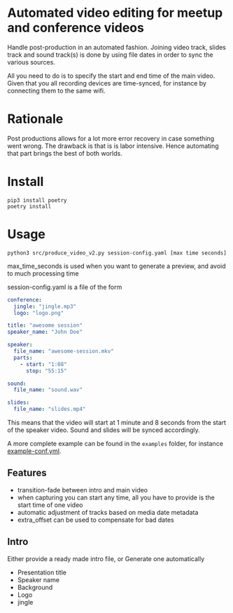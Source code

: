 # Automated video editing for meetup and conference videos
Handle post-production in an automated fashion. Joining video track, slides track and sound track(s) 
is done by using file dates in order to sync the various sources.

All you need to do is to specify the start and end time of the main video. Given that you all recording
devices are time-synced, for instance by connecting them to the same wifi.

# Rationale
Post productions allows for a lot more error recovery in case something went wrong.
The drawback is that is is labor intensive. Hence automating that part brings the best 
of both worlds.

# Install
    pip3 install poetry
    poetry install

# Usage 
    python3 src/produce_video_v2.py session-config.yaml [max time seconds] 

max_time_seconds is used when you want to generate a preview, and avoid to much processing time

session-config.yaml is a file of the form

```yaml
conference:
  jingle: "jingle.mp3"
  logo: "logo.png"

title: "awesome session"
speaker_name: "John Doe"

speaker:
  file_name: "awesome-session.mkv"
  parts:
    - start: "1:08"
      stop: "55:15"

sound:
  file_name: "sound.wav"

slides:
  file_name: "slides.mp4"
```

This means that the video will start at 1 minute and 8 seconds from the start of the speaker video. 
Sound and slides will be synced accordingly. 

A more complete example can be found in the `examples` folder, for instance [example-conf.yml](examples/example-conf.yml).

## Features
* transition-fade between intro and main video
* when capturing you can start any time, all you have to provide is the start time of one video
* automatic adjustment of tracks based on media date metadata
* extra_offset can be used to compensate for bad dates

## Intro
Either provide a ready made intro file, or
Generate one automatically 

* Presentation title
* Speaker name
* Background
* Logo
* jingle


